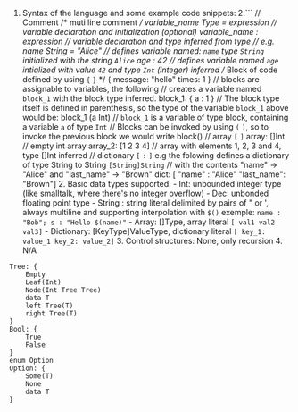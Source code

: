 1. Syntax of the language and some example code snippets: 
2.``` // Comment /* muti line comment */ variable_name Type = expression // variable declaration and initialization (optional) variable_name : expression // variable declaration and type inferred from type // e.g. name String = "Alice" // defines variable named: `name` type `String` initialized with the string `Alice` age : 42 // defines variable named `age` intialized with value `42` and type `Int` (integer) inferred /* Block of code defined by using `{` `}` */ { message: "hello" times: 1 } // blocks are assignable to variables, the following // creates a variable named `block_1` with the block type inferred. block_1: { a : 1 } // The block type itself is defined in parenthesis, so the type of the variable `block_1` above would be: block_1 (a Int) // `block_1` is a variable of type block, containing a variable `a` of type `Int` // Blocks can be invoked by using `(` `)`, so to invoke the previous block we would write block() // array `[` `]` array: []Int // empty int array array_2: [1 2 3 4] // array with elements 1, 2, 3 and 4, type []Int inferred // dictionary `[` `:` `]` e.g the folowing defines a dictionary of type String to String `[String]String` // with the contents "name" -> "Alice" and "last_name" -> "Brown" dict: [ "name" : "Alice" "last_name": "Brown"] 2. Basic data types supported: - Int: unbounded integer type (like smalltalk, where there's no integer overflow) - Dec: unbonded floating point type - String : string literal delimited by pairs of " or ', always multiline and supporting interpolation with `$()` exemple: `name : "Bob"; s : "Hello $(name)"` - Array: []Type, array literal `[ val1 val2 val3]` - Dictionary: [KeyType]ValueType, dictionary literal `[ key_1: value_1 key_2: value_2]` 3. Control structures: None, only recursion 4. N/A




```
Tree: {
	Empty
	Leaf(Int)
	Node(Int Tree Tree)
	data T
	left Tree(T)
	right Tree(T)
}
Bool: {
	True
	False
}
enum Option 
Option: {
	Some(T)
	None
	data T
}
```
